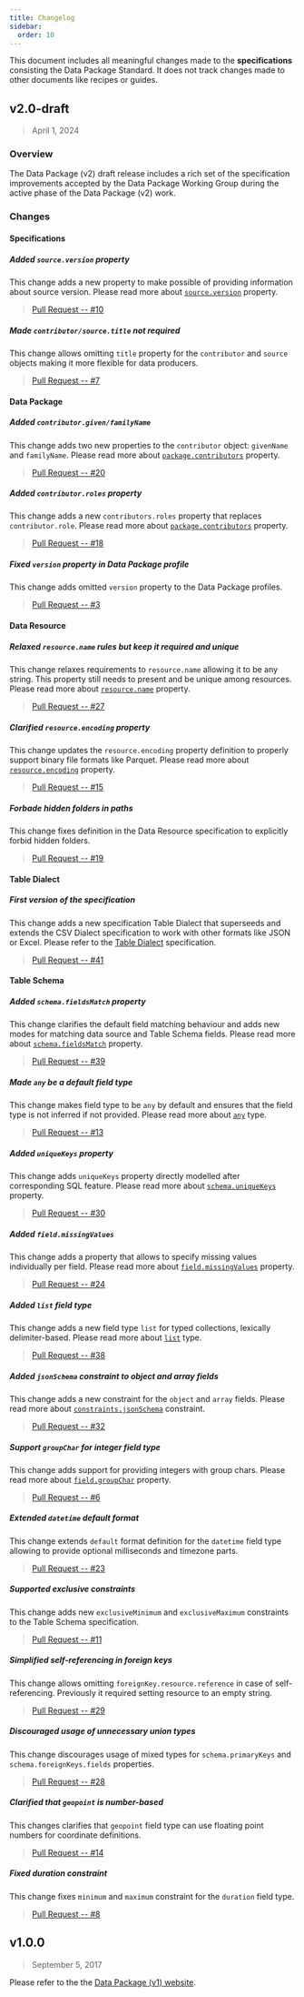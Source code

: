 ```yaml
---
title: Changelog
sidebar:
  order: 10
---
```


This document includes all meaningful changes made to the **specifications** consisting the Data Package Standard. It does not track changes made to other documents like recipes or guides.

## v2.0-draft

> April 1, 2024

### Overview

The Data Package (v2) draft release includes a rich set of the specification improvements accepted by the Data Package Working Group during the active phase of the Data Package (v2) work.

### Changes

#### Specifications

##### Added `source.version` property

This change adds a new property to make possible of providing information about source version. Please read more about [`source.version`](../../specifications/data-package/#sources) property.

> [Pull Request -- #10](https://github.com/frictionlessdata/datapackage/pull/10)

##### Made `contributor/source.title` not required

This change allows omitting `title` property for the `contributor` and `source` objects making it more flexible for data producers.

> [Pull Request -- #7](https://github.com/frictionlessdata/datapackage/pull/7)

#### Data Package

##### Added `contributor.given/familyName`

This change adds two new properties to the `contributor` object: `givenName` and `familyName`. Please read more about [`package.contributors`](../../specifications/data-package/#contributors) property.

> [Pull Request -- #20](https://github.com/frictionlessdata/datapackage/pull/20)

##### Added `contributor.roles` property

This change adds a new `contributors.roles` property that replaces `contributor.role`. Please read more about [`package.contributors`](../../specifications/data-package/#contributors) property.

> [Pull Request -- #18](https://github.com/frictionlessdata/datapackage/pull/18)

##### Fixed `version` property in Data Package profile

This change adds omitted `version` property to the Data Package profiles.

> [Pull Request -- #3](https://github.com/frictionlessdata/datapackage/pull/3)

#### Data Resource

##### Relaxed `resource.name` rules but keep it required and unique

This change relaxes requirements to `resource.name` allowing it to be any string. This property still needs to present and be unique among resources. Please read more about [`resource.name`](../../specifications/data-resource/#name-required) property.

> [Pull Request -- #27](https://github.com/frictionlessdata/datapackage/pull/27)

##### Clarified `resource.encoding` property

This change updates the `resource.encoding` property definition to properly support binary file formats like Parquet. Please read more about [`resource.encoding`](../../specifications/data-resource/#encoding) property.

> [Pull Request -- #15](https://github.com/frictionlessdata/datapackage/pull/15)

##### Forbade hidden folders in paths

This change fixes definition in the Data Resource specification to explicitly forbid hidden folders.

> [Pull Request -- #19](https://github.com/frictionlessdata/datapackage/pull/19)

#### Table Dialect

##### First version of the specification

This change adds a new specification Table Dialect that superseeds and extends the CSV Dialect specification to work with other formats like JSON or Excel. Please refer to the [Table Dialect](../../specifications/table-dialect) specification.

> [Pull Request -- #41](https://github.com/frictionlessdata/datapackage/pull/41)

#### Table Schema

##### Added `schema.fieldsMatch` property

This change clarifies the default field matching behaviour and adds new modes for matching data source and Table Schema fields. Please read more about [`schema.fieldsMatch`](../../specifications/table-schema/#fieldsmatch) property.

> [Pull Request -- #39](https://github.com/frictionlessdata/datapackage/pull/39)

##### Made `any` be a default field type

This change makes field type to be `any` by default and ensures that the field type is not inferred if not provided. Please read more about [`any`](../../specifications/table-schema/#any) type.

> [Pull Request -- #13](https://github.com/frictionlessdata/datapackage/pull/13)

##### Added `uniqueKeys` property

This change adds `uniqueKeys` property directly modelled after corresponding SQL feature. Please read more about [`schema.uniqueKeys`](../../specifications/table-schema/#uniquekeys) property.

> [Pull Request -- #30](https://github.com/frictionlessdata/datapackage/pull/30)

##### Added `field.missingValues`

This change adds a property that allows to specify missing values individually per field. Please read more about [`field.missingValues`](../../specifications/table-schema/#missingvalues) property.

> [Pull Request -- #24](https://github.com/frictionlessdata/datapackage/pull/24)

##### Added `list` field type

This change adds a new field type `list` for typed collections, lexically delimiter-based. Please read more about [`list`](../../specifications/table-schema/#list) type.

> [Pull Request -- #38](https://github.com/frictionlessdata/datapackage/pull/38)

##### Added `jsonSchema` constraint to object and array fields

This change adds a new constraint for the `object` and `array` fields. Please read more about [`constraints.jsonSchema`](../../specifications/table-schema/#jsonschema) constraint.

> [Pull Request -- #32](https://github.com/frictionlessdata/datapackage/pull/32)

##### Support `groupChar` for integer field type

This change adds support for providing integers with group chars. Please read more about [`field.groupChar`](../../specifications/table-schema/#integer) property.

> [Pull Request -- #6](https://github.com/frictionlessdata/datapackage/pull/6)

##### Extended `datetime` default format

This change extends `default` format definition for the `datetime` field type allowing to provide optional milliseconds and timezone parts.

> [Pull Request -- #23](https://github.com/frictionlessdata/datapackage/pull/23)

##### Supported exclusive constraints

This change adds new `exclusiveMinimum` and `exclusiveMaximum` constraints to the Table Schema specification.

> [Pull Request -- #11](https://github.com/frictionlessdata/datapackage/pull/11)

##### Simplified self-referencing in foreign keys

This change allows omitting `foreignKey.resource.reference` in case of self-referencing. Previously it required setting resource to an empty string.

> [Pull Request -- #29](https://github.com/frictionlessdata/datapackage/pull/29)

##### Discouraged usage of unnecessary union types

This change discourages usage of mixed types for `schema.primaryKeys` and `schema.foreignKeys.fields` properties.

> [Pull Request -- #28](https://github.com/frictionlessdata/datapackage/pull/28)

##### Clarified that `geopoint` is number-based

This changes clarifies that `geopoint` field type can use floating point numbers for coordinate definitions.

> [Pull Request -- #14](https://github.com/frictionlessdata/datapackage/pull/14)

##### Fixed duration constraint

This change fixes `minimum` and `maximum` constraint for the `duration` field type.

> [Pull Request -- #8](https://github.com/frictionlessdata/datapackage/pull/8)

## v1.0.0

> September 5, 2017

Please refer to the the [Data Package (v1) website](https://specs.frictionlessdata.io/).
